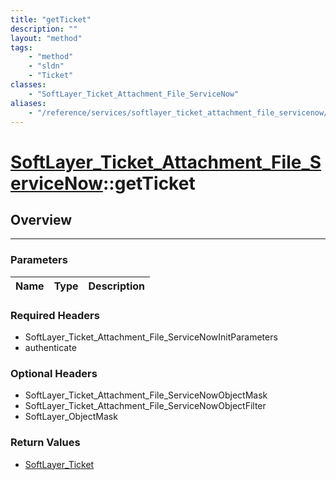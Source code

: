```yaml
---
title: "getTicket"
description: ""
layout: "method"
tags:
    - "method"
    - "sldn"
    - "Ticket"
classes:
    - "SoftLayer_Ticket_Attachment_File_ServiceNow"
aliases:
    - "/reference/services/softlayer_ticket_attachment_file_servicenow/getTicket"
---
```

# [SoftLayer_Ticket_Attachment_File_ServiceNow](/reference/services/SoftLayer_Ticket_Attachment_File_ServiceNow)::getTicket





## Overview 


-----

### Parameters 
|Name | Type | Description |
| --- | --- | --- |


### Required Headers
* SoftLayer_Ticket_Attachment_File_ServiceNowInitParameters
* authenticate


### Optional Headers
* SoftLayer_Ticket_Attachment_File_ServiceNowObjectMask
* SoftLayer_Ticket_Attachment_File_ServiceNowObjectFilter
* SoftLayer_ObjectMask

### Return Values
* <a href='/reference/datatypes/SoftLayer_Ticket'>SoftLayer_Ticket </a>




